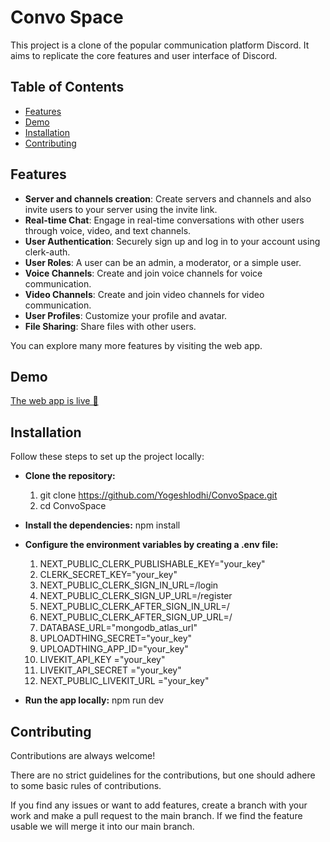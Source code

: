 # Convo Space

This project is a clone of the popular communication platform Discord. It aims to replicate the core features and user interface of Discord.

## Table of Contents

- [Features](#features)
- [Demo](#demo)
- [Installation](#installation)
- [Contributing](#contributing)

## Features

- **Server and channels creation**: Create servers and channels and also invite users to your server using the invite link.
- **Real-time Chat**: Engage in real-time conversations with other users through voice, video, and text channels.
- **User Authentication**: Securely sign up and log in to your account using clerk-auth.
- **User Roles**: A user can be an admin, a moderator, or a simple user.
- **Voice Channels**: Create and join voice channels for voice communication.
- **Video Channels**: Create and join video channels for video communication.
- **User Profiles**: Customize your profile and avatar.
- **File Sharing**: Share files with other users.

You can explore many more features by visiting the web app.


## Demo

[The web app is live 🎉](https://convospace.up.railway.app/)

## Installation

Follow these steps to set up the project locally:

- **Clone the repository:**

  1. git clone https://github.com/Yogeshlodhi/ConvoSpace.git
  2. cd ConvoSpace

- **Install the dependencies:** npm install

- **Configure the environment variables by creating a .env file:**
    1. NEXT_PUBLIC_CLERK_PUBLISHABLE_KEY="your_key"
    2. CLERK_SECRET_KEY="your_key"
    3. NEXT_PUBLIC_CLERK_SIGN_IN_URL=/login
    4. NEXT_PUBLIC_CLERK_SIGN_UP_URL=/register
    5. NEXT_PUBLIC_CLERK_AFTER_SIGN_IN_URL=/
    6. NEXT_PUBLIC_CLERK_AFTER_SIGN_UP_URL=/
    7. DATABASE_URL="mongodb_atlas_url"
    8. UPLOADTHING_SECRET="your_key"
    9. UPLOADTHING_APP_ID="your_key"
    10. LIVEKIT_API_KEY ="your_key" 
    11. LIVEKIT_API_SECRET ="your_key" 
    12. NEXT_PUBLIC_LIVEKIT_URL ="your_key"

- **Run the app locally:** npm run dev

## Contributing

Contributions are always welcome!

There are no strict guidelines for the contributions, but one should adhere to some basic rules of contributions.

If you find any issues or want to add features, create a branch with your work and make a pull request to the main branch. If we find the feature usable we will merge it into our main branch.
